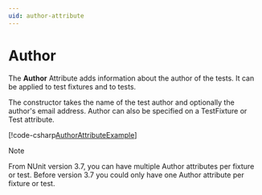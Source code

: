 ```yaml
---
uid: author-attribute
---
```


# Author

The **Author** Attribute adds information about the author of the tests. It can be applied to test fixtures and to tests.

The constructor takes the name of the test author and optionally the author's email address. Author can also be specified on
a TestFixture or Test attribute.

[!code-csharp[AuthorAttributeExample](~/snippets/Snippets.NUnit/Attributes/AuthorAttributeExamples.cs#AuthorAttributeExample)]

> [!NOTE]
> From NUnit version 3.7, you can have multiple Author attributes per fixture or test. Before version 3.7 you could only have one Author attribute  per fixture or test.
